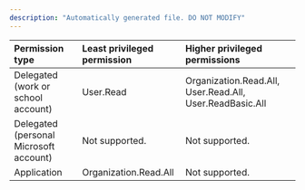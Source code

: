 ```yaml
---
description: "Automatically generated file. DO NOT MODIFY"
---
```


|Permission type|Least privileged permission|Higher privileged permissions|
|:---|:---|:---|
|Delegated (work or school account)|User.Read|Organization.Read.All, User.Read.All, User.ReadBasic.All|
|Delegated (personal Microsoft account)|Not supported.|Not supported.|
|Application|Organization.Read.All|Not supported.|

